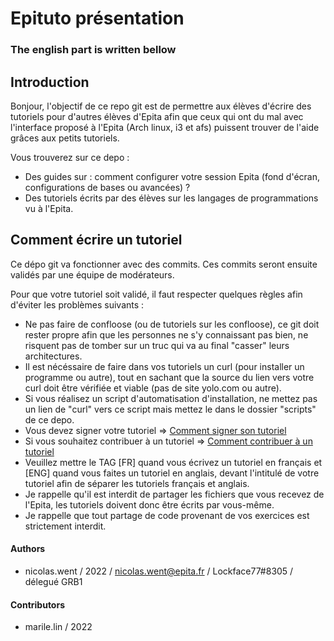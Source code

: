 # Epituto présentation

### The english part is written bellow

## Introduction

Bonjour, l'objectif de ce repo git est de permettre aux élèves d'écrire des tutoriels pour d'autres élèves d'Epita afin que ceux qui ont du mal avec l'interface proposé à l'Epita (Arch linux, i3 et afs) puissent trouver de l'aide grâces aux petits tutoriels.

Vous trouverez sur ce depo :
* Des guides sur : comment configurer votre session Epita (fond d'écran, configurations de bases ou avancées) ?
* Des tutoriels écrits par des élèves sur les langages de programmations vu à l'Epita.

## Comment écrire un tutoriel

Ce dépo git va fonctionner avec des commits. Ces commits seront ensuite validés par une équipe de modérateurs.

Pour que votre tutoriel soit validé, il faut respecter quelques règles afin d'éviter les problèmes suivants :
* Ne pas faire de confloose (ou de tutoriels sur les confloose), ce git doit rester propre afin que les personnes ne s'y connaissant pas bien, ne risquent pas de tomber sur un truc qui va au final "casser" leurs architectures.
* Il est nécéssaire de faire dans vos tutoriels un curl (pour installer un programme ou autre), tout en sachant que la source du lien vers votre curl doit être vérifiée et viable (pas de site yolo.com ou autre).
* Si vous réalisez un script d'automatisation d'installation, ne mettez pas un lien de "curl" vers ce script mais mettez le dans le dossier "scripts" de ce depo.
* Vous devez signer votre tutoriel => [Comment signer son tutoriel](https://github.com/NicolasWent/Epituto/blob/master/Comment%20signer%20son%20tutoriel.md)
* Si vous souhaitez contribuer à un tutoriel => [Comment contribuer à un tutoriel](https://github.com/NicolasWent/Epituto/blob/master/Comment%20contribuer%20%C3%A0%20un%20tutoriel.md)
* Veuillez mettre le TAG [FR] quand vous écrivez un tutoriel en français et [ENG] quand vous faites un tutoriel en anglais, devant l'intitulé de votre tutoriel afin de séparer les tutoriels français et anglais.
* Je rappelle qu'il est interdit de partager les fichiers que vous recevez de l'Epita, les tutoriels doivent donc être écrits par vous-même.
* Je rappelle que tout partage de code provenant de vos exercices est strictement interdit.

#### Authors
* nicolas.went / 2022 / nicolas.went@epita.fr / Lockface77#8305 / délegué GRB1

#### Contributors
* marile.lin / 2022
